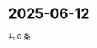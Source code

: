 # 2025-06-12

共 0 条

<!-- BEGIN ZHIHUVIDEO -->
<!-- 最后更新时间 Thu Jun 12 2025 07:12:14 GMT+0800 (China Standard Time) -->

<!-- END ZHIHUVIDEO -->
